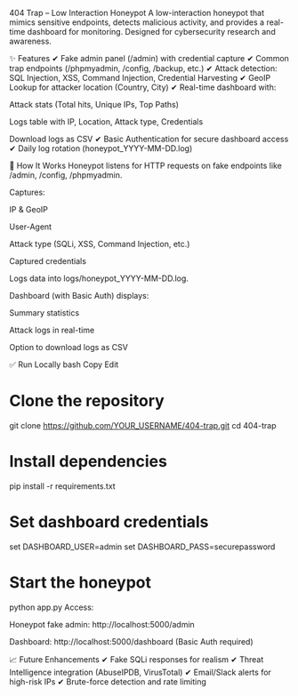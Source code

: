 404 Trap – Low Interaction Honeypot
A low-interaction honeypot that mimics sensitive endpoints, detects malicious activity, and provides a real-time dashboard for monitoring. Designed for cybersecurity research and awareness.

✨ Features
✔ Fake admin panel (/admin) with credential capture
✔ Common trap endpoints (/phpmyadmin, /config, /backup, etc.)
✔ Attack detection: SQL Injection, XSS, Command Injection, Credential Harvesting
✔ GeoIP Lookup for attacker location (Country, City)
✔ Real-time dashboard with:

Attack stats (Total hits, Unique IPs, Top Paths)

Logs table with IP, Location, Attack type, Credentials

Download logs as CSV
✔ Basic Authentication for secure dashboard access
✔ Daily log rotation (honeypot_YYYY-MM-DD.log)

🚀 How It Works
Honeypot listens for HTTP requests on fake endpoints like /admin, /config, /phpmyadmin.

Captures:

IP & GeoIP

User-Agent

Attack type (SQLi, XSS, Command Injection, etc.)

Captured credentials

Logs data into logs/honeypot_YYYY-MM-DD.log.

Dashboard (with Basic Auth) displays:

Summary statistics

Attack logs in real-time

Option to download logs as CSV

✅ Run Locally
bash
Copy
Edit
# Clone the repository
git clone https://github.com/YOUR_USERNAME/404-trap.git
cd 404-trap

# Install dependencies
pip install -r requirements.txt

# Set dashboard credentials
set DASHBOARD_USER=admin
set DASHBOARD_PASS=securepassword

# Start the honeypot
python app.py
Access:

Honeypot fake admin: http://localhost:5000/admin

Dashboard: http://localhost:5000/dashboard (Basic Auth required)

📈 Future Enhancements
✔ Fake SQLi responses for realism
✔ Threat Intelligence integration (AbuseIPDB, VirusTotal)
✔ Email/Slack alerts for high-risk IPs
✔ Brute-force detection and rate limiting